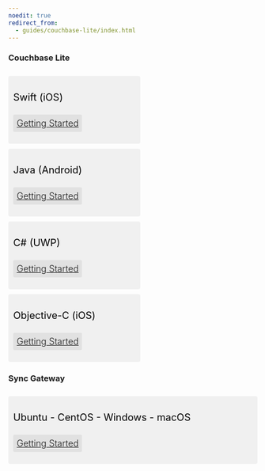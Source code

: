 ```yaml
---
noedit: true
redirect_from:
  - guides/couchbase-lite/index.html
---
```


<style>
  h2 {
    font-size: 24px !important;
  }
  .box-container {
    display: flex;
    flex-direction: row;
    justify-content: space-between;
    flex-wrap: wrap;
  }
  .topics-container {
    display: flex;
    flex-direction: column;
    justify-content: center;
    flex-wrap: wrap;
  }

    @media screen and (max-width: 1000px){
      .box-container > div {
        width: 49%;
      }
    }
    @media screen and (min-width: 1000px){
      .box-container > div {
        width: 24%;
      }
    }

  .box-container > div {
  	margin-top: 10px;
    border-radius: 4px;
    color: #f2f2f2;
    background-color: rgba(0, 0, 0, 0.05);
    padding: 16px 10px;
  }
  .topics-container > div:first-child {
    font-weight: 400;
    font-size: 20px;
  }
  .topics-container > div {
    color: black;
    margin: 15px 0;
  }
  .topics-container > div a {
    background-color: rgba(170, 170, 170, 0.22);
    padding: 7px 7px;
    border-radius: 3px;
    font-size: 18px;
    font-weight: 300;
  }
</style>

<section class="body">
	<h3>Couchbase Lite</h3>
  <div class="box-container">
		<div>
			<div class="topics-container">
					<div>Swift (iOS)</div>
					<div>
						<a href="couchbase-lite/swift.html#getting-started">
							Getting Started
						</a>
					</div>
			</div>
		</div>
		<div>
			<div class="topics-container">
					<div>Java (Android)</div>
					<div>
						<a href="couchbase-lite/java.html#getting-started">
							Getting Started
						</a>
					</div>
			</div>
		</div>
		<div>
			<div class="topics-container">
					<div>C# (UWP)</div>
					<div>
						<a href="couchbase-lite/csharp.html#getting-started">
							Getting Started
						</a>
					</div>
			</div>
		</div>
		<div>
			<div class="topics-container">
					<div>Objective-C (iOS)</div>
					<div>
						<a href="couchbase-lite/objc.html#getting-started">
							Getting Started
						</a>
					</div>
			</div>
		</div>
  </div>
  <h3>Sync Gateway</h3>
  <div class="box-container">
      <div style="width: 100%;">
        <div class="topics-container">
            <div>Ubuntu - CentOS - Windows - macOS</div>
            <div>
              <a href="installation/sync-gateway/index.html">
                Getting Started
              </a>
            </div>
        </div>
      </div>
  </div>
</section>